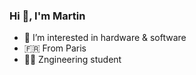 ### Hi 👋, I'm Martin

- 👀 I’m interested in hardware & software
- 🇫🇷 From Paris
- 👨‍🎓 Zngineering student
<!--
**martabal/martabal** is a ✨ _special_ ✨ repository because its `README.md` (this file) appears on your GitHub profile.
-->
